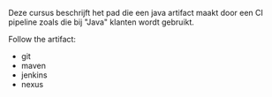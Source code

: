 Deze cursus beschrijft het pad die een java artifact maakt door een CI pipeline zoals die bij "Java" klanten wordt gebruikt.

Follow the artifact:
- git
- maven
- jenkins
- nexus